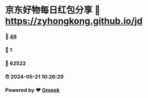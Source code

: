 # 京东好物每日红包分享 :link: https://zyhongkong.github.io/jd 
### :page_facing_up: [49](https://zyhongkong.github.io/jd/tag.html) 
### :speech_balloon: 1 
### :hibiscus: 62522 
### :alarm_clock: 2024-05-21 10:26:29 
### Powered by :heart: [Gmeek](https://github.com/Meekdai/Gmeek)

